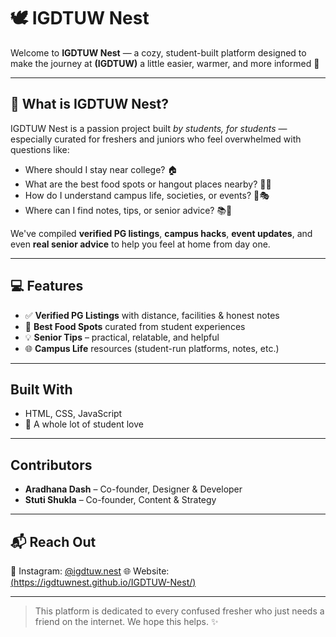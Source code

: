 # 🕊️ IGDTUW Nest

Welcome to **IGDTUW Nest** — a cozy, student-built platform designed to make the journey at **(IGDTUW)** a little easier, warmer, and more informed 💖

---

## 🌸 What is IGDTUW Nest?

IGDTUW Nest is a passion project built *by students, for students* — especially curated for freshers and juniors who feel overwhelmed with questions like:

- Where should I stay near college? 🏠
- What are the best food spots or hangout places nearby? 🍕🍵
- How do I understand campus life, societies, or events? 🏫🎭
- Where can I find notes, tips, or senior advice? 📚💬

We've compiled **verified PG listings**, **campus hacks**, **event updates**, and even **real senior advice** to help you feel at home from day one.

---

## 💻 Features

- ✅ **Verified PG Listings** with distance, facilities & honest notes
- 🍴 **Best Food Spots** curated from student experiences
- 💡 **Senior Tips** – practical, relatable, and helpful
- 🌐 **Campus Life** resources (student-run platforms, notes, etc.)

---

## Built With

- HTML, CSS, JavaScript
- 💖 A whole lot of student love

---

## Contributors

- **Aradhana Dash** – Co-founder, Designer & Developer  
- **Stuti Shukla** – Co-founder, Content & Strategy

---

## 📬 Reach Out

📸 Instagram: [@igdtuw.nest](https://www.instagram.com/igdtuw.nest?igsh=MTZreWZ4aXk5MGdtaw==) 
🌐 Website: [(https://igdtuwnest.github.io/IGDTUW-Nest/)](#)

---

> This platform is dedicated to every confused fresher who just needs a friend on the internet. We hope this helps. ✨
